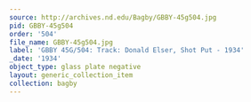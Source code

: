 ```yaml
---
source: http://archives.nd.edu/Bagby/GBBY-45g504.jpg
pid: GBBY-45g504
order: '504'
file_name: GBBY-45g504.jpg
label: 'GBBY 45G/504: Track: Donald Elser, Shot Put - 1934'
_date: '1934'
object_type: glass plate negative
layout: generic_collection_item
collection: bagby
---
```

